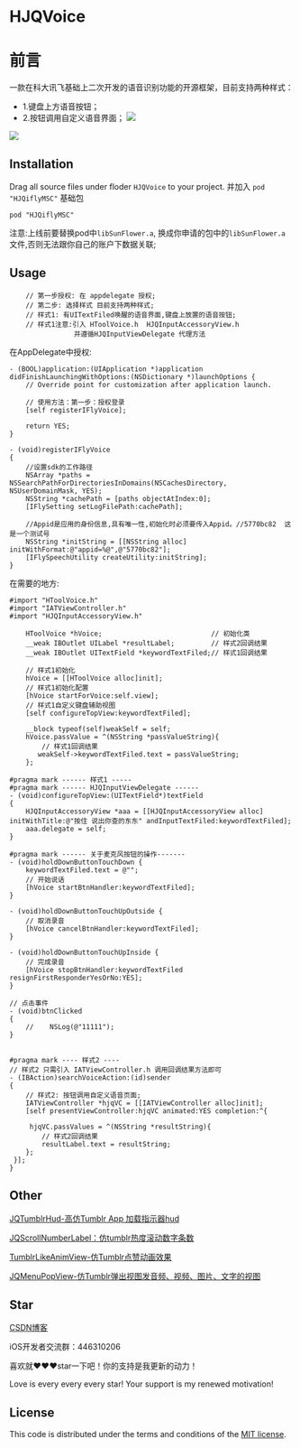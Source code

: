 # HJQVoice
前言
===
一款在科大讯飞基础上二次开发的语音识别功能的开源框架，目前支持两种样式：
- 1.键盘上方语音按钮；
- 2.按钮调用自定义语音界面；
![](https://github.com/xiaohange/HJQVoice/blob/master/v1.1.png?raw=true)

![](https://github.com/xiaohange/HJQVoice/blob/master/v1.gif?raw=true)

## Installation
Drag all source files under floder `HJQVoice` to your project.
并加入 `pod "HJQiflyMSC"` 基础包

```
pod "HJQiflyMSC"
```
注意:上线前要替换pod中`libSunFlower.a`, 换成你申请的包中的`libSunFlower.a`文件,否则无法跟你自己的账户下数据关联;

## Usage

```
    // 第一步授权: 在 appdelegate 授权;
    // 第二步: 选择样式 目前支持两种样式;
    // 样式1: 有UITextFiled唤醒的语音界面,键盘上放置的语音按钮;
    // 样式1注意:引入 HToolVoice.h  HJQInputAccessoryView.h 
                并遵循HJQInputViewDelegate 代理方法
```
在AppDelegate中授权:

```
- (BOOL)application:(UIApplication *)application didFinishLaunchingWithOptions:(NSDictionary *)launchOptions {
    // Override point for customization after application launch.
    
    // 使用方法：第一步：授权登录
    [self registerIFlyVoice];
   
    return YES;
}

- (void)registerIFlyVoice
{
    //设置sdk的工作路径
    NSArray *paths = NSSearchPathForDirectoriesInDomains(NSCachesDirectory, NSUserDomainMask, YES);
    NSString *cachePath = [paths objectAtIndex:0];
    [IFlySetting setLogFilePath:cachePath];
    
    //Appid是应用的身份信息,具有唯一性,初始化时必须要传入Appid。//5770bc82  这是一个测试号
    NSString *initString = [[NSString alloc] initWithFormat:@"appid=%@",@"5770bc82"];
    [IFlySpeechUtility createUtility:initString];
}
```
在需要的地方:

```
#import "HToolVoice.h"
#import "IATViewController.h"
#import "HJQInputAccessoryView.h"

    HToolVoice *hVoice;                           // 初始化类
    __weak IBOutlet UILabel *resultLabel;         // 样式2回调结果
    __weak IBOutlet UITextField *keywordTextFiled;// 样式1回调结果
    
    // 样式1初始化
    hVoice = [[HToolVoice alloc]init];
    // 样式1初始化配置
    [hVoice startForVoice:self.view];
    // 样式1自定义键盘辅助视图
    [self configureTopView:keywordTextFiled];
    
    __block typeof(self)weakSelf = self;
    hVoice.passValue = ^(NSString *passValueString){
        // 样式1回调结果
       weakSelf->keywordTextFiled.text = passValueString;
    };
```
```
#pragma mark ------ 样式1 -----
#pragma mark ------ HJQInputViewDelegate ------
- (void)configureTopView:(UITextField*)textField
{
    HJQInputAccessoryView *aaa = [[HJQInputAccessoryView alloc] initWithTitle:@"按住 说出你查的东东" andInputTextFiled:keywordTextFiled];
    aaa.delegate = self;
}

#pragma mark ------ 关于麦克风按钮的操作-------
- (void)holdDownButtonTouchDown {
    keywordTextFiled.text = @"";
    // 开始说话
    [hVoice startBtnHandler:keywordTextFiled];
}

- (void)holdDownButtonTouchUpOutside {
    // 取消录音
    [hVoice cancelBtnHandler:keywordTextFiled];
}

- (void)holdDownButtonTouchUpInside {
    // 完成录音
    [hVoice stopBtnHandler:keywordTextFiled resignFirstResponderYesOrNo:YES];
}

// 点击事件
- (void)btnClicked
{
    //    NSLog(@"11111");
}


#pragma mark ---- 样式2 ----
// 样式2 只需引入 IATViewController.h 调用回调结果方法即可
- (IBAction)searchVoiceAction:(id)sender
{
    // 样式2: 按钮调用自定义语音页面;
    IATViewController *hjqVC = [[IATViewController alloc]init];
    [self presentViewController:hjqVC animated:YES completion:^{
        
     hjqVC.passValues = ^(NSString *resultString){
        // 样式2回调结果
        resultLabel.text = resultString;
    };
 }];
}
```

## Other
[JQTumblrHud-高仿Tumblr App 加载指示器hud](https://github.com/xiaohange/JQTumblrHud)

[JQScrollNumberLabel：仿tumblr热度滚动数字条数](https://github.com/xiaohange/JQScrollNumberLabel)

[TumblrLikeAnimView-仿Tumblr点赞动画效果](https://github.com/xiaohange/TumblrLikeAnimView)

[JQMenuPopView-仿Tumblr弹出视图发音频、视频、图片、文字的视图](https://github.com/xiaohange/JQMenuPopView)

## Star

[CSDN博客](http://blog.csdn.net/qq_31810357)    

iOS开发者交流群：446310206

喜欢就❤️❤️❤️star一下吧！你的支持是我更新的动力！
 
Love is every every every star! Your support is my renewed motivation!


## License

This code is distributed under the terms and conditions of the [MIT license](LICENSE).





